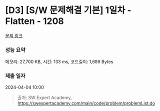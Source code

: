 # [D3] [S/W 문제해결 기본] 1일차 - Flatten - 1208 

[문제 링크](https://swexpertacademy.com/main/code/problem/problemDetail.do?contestProbId=AV139KOaABgCFAYh) 

### 성능 요약

메모리: 27,700 KB, 시간: 133 ms, 코드길이: 1,689 Bytes

### 제출 일자

2024-04-04 10:00



> 출처: SW Expert Academy, https://swexpertacademy.com/main/code/problem/problemList.do
